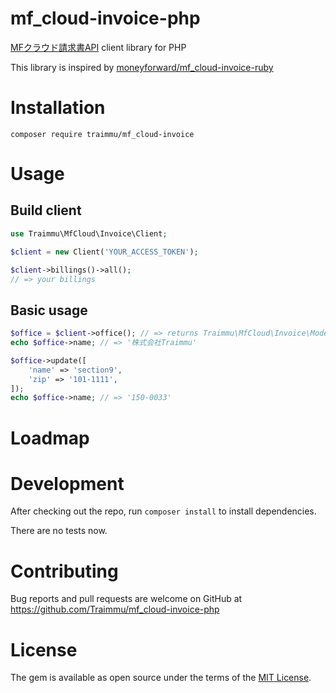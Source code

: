 <!-- <?php -->

# mf_cloud-invoice-php

[MFクラウド請求書API](https://github.com/moneyforward/invoice-api-doc) client library for PHP

This library is inspired by [moneyforward/mf_cloud-invoice-ruby](https://github.com/moneyforward/mf_cloud-invoice-ruby)

# Installation

```
composer require traimmu/mf_cloud-invoice
```

# Usage

## Build client

```php
use Traimmu\MfCloud\Invoice\Client;

$client = new Client('YOUR_ACCESS_TOKEN');

$client->billings()->all();
// => your billings
```

## Basic usage

```php
$office = $client->office(); // => returns Traimmu\MfCloud\Invoice\Models\Office instance
echo $office->name; // => '株式会社Traimmu'

$office->update([
    'name' => 'section9',
    'zip' => '101-1111',
]);
echo $office->name; // => '150-0033'
```

# Loadmap

<!--

### Billings
### Partners
### Items

## Errors

-->

# Development

After checking out the repo, run `composer install` to install dependencies.

There are no tests now.

# Contributing

Bug reports and pull requests are welcome on GitHub at https://github.com/Traimmu/mf_cloud-invoice-php

# License

The gem is available as open source under the terms of the [MIT License](http://opensource.org/licenses/MIT).
